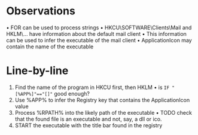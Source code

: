 Observations
============
• FOR can be used to process strings
• HKCU\SOFTWARE\Clients\Mail and HKLM\… have information about the default mail client
    • This information can be used to infer the executable of the mail client
• ApplicationIcon may contain the name of the executable

Line-by-line
============
1. Find the name of the program in HKCU first, then HKLM
    • is `IF "[%APP%]"=="[]"` good enough?
2. Use %APP% to infer the Registry key that contains the ApplicationIcon value
3. Process %RPATH% into the likely path of the executable
    • TODO check that the found file is an executable and not, say, a dll or ico.
4. START the executable with the title bar found in the registry

